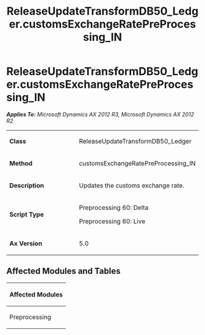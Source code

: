 ﻿---
title: ReleaseUpdateTransformDB50_Ledger.customsExchangeRatePreProcessing_IN
TOCTitle: ReleaseUpdateTransformDB50_Ledger.customsExchangeRatePreProcessing_IN
ms:assetid: 23cf362c-3f52-f6be-ba06-3906bae97670
ms:mtpsurl: https://msdn.microsoft.com/en-us/library/JJ684978(v=AX.60)
ms:contentKeyID: 49707179
ms.date: 05/18/2015
mtps_version: v=AX.60
---

# ReleaseUpdateTransformDB50\_Ledger.customsExchangeRatePreProcessing\_IN 


_**Applies To:** Microsoft Dynamics AX 2012 R3, Microsoft Dynamics AX 2012 R2_

<table>
<colgroup>
<col style="width: 50%" />
<col style="width: 50%" />
</colgroup>
<tbody>
<tr class="odd">
<td><p><strong>Class</strong></p></td>
<td><p>ReleaseUpdateTransformDB50_Ledger</p></td>
</tr>
<tr class="even">
<td><p><strong>Method</strong></p></td>
<td><p>customsExchangeRatePreProcessing_IN</p></td>
</tr>
<tr class="odd">
<td><p><strong>Description</strong></p></td>
<td><p>Updates the customs exchange rate.</p></td>
</tr>
<tr class="even">
<td><p><strong>Script Type</strong></p></td>
<td><p>Preprocessing 60: Delta</p>
<p>Preprocessing 60: Live</p></td>
</tr>
<tr class="odd">
<td><p><strong>Ax Version</strong></p></td>
<td><p>5.0</p></td>
</tr>
</tbody>
</table>


## Affected Modules and Tables

<table>
<colgroup>
<col style="width: 100%" />
</colgroup>
<thead>
<tr class="header">
<th><p>Affected Modules</p></th>
</tr>
</thead>
<tbody>
<tr class="odd">
<td><p>Preprocessing</p></td>
</tr>
</tbody>
</table>

  


